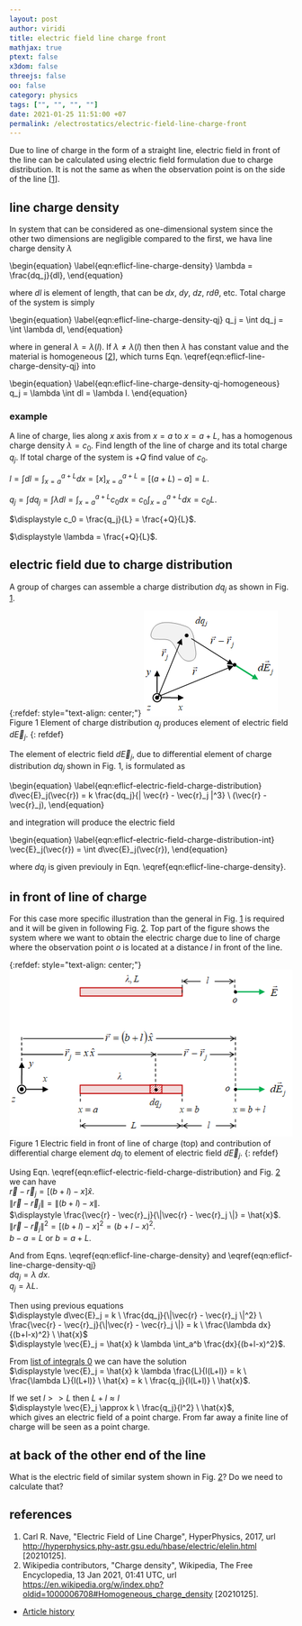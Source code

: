 ```yaml
---
layout: post
author: viridi
title: electric field line charge front
mathjax: true
ptext: false
x3dom: false
threejs: false
oo: false
category: physics
tags: ["", "", "", ""]
date: 2021-01-25 11:51:00 +07
permalink: /electrostatics/electric-field-line-charge-front
---
```

Due to line of charge in the form of a straight line, electric field in front of the line can be calculated using electric field formulation due to charge distribution. It is not the same as when the observation point is on the side of the line [[1](#ref1)].


## line charge density
In system that can be considered as one-dimensional system since the other two dimensions are negligible compared to the first, we hava line charge density $\lambda$

\begin{equation}
\label{eqn:eflicf-line-charge-density}
\lambda = \frac{dq_j}{dl},
\end{equation}

where $dl$ is element of length, that can be $dx$, $dy$, $dz$, $rd\theta$, etc. Total charge of the system is simply

\begin{equation}
\label{eqn:eflicf-line-charge-density-qj}
q_j = \int dq_j = \int \lambda dl,
\end{equation}

where in general $\lambda = \lambda(l)$. If $\lambda \ne \lambda(l)$ then then $\lambda$ has constant value and the material is homogeneous [[2](#ref2)], which turns Eqn. \eqref{eqn:eflicf-line-charge-density-qj} into

\begin{equation}
\label{eqn:eflicf-line-charge-density-qj-homogeneous}
q_j = \lambda \int dl = \lambda l.
\end{equation}

### example
A line of charge, lies along $x$ axis from $x = a$ to $x = a + L$, has a homogenous charge density $\lambda = c_0$. Find length of the line of charge and its total charge $q_j$. If total charge of the system is $+Q$ find value of $c_0$.

$\displaystyle l = \int dl = \int_{x = a}^{a + L} dx = [x]_{x = a}^{a + L} = [(a + L) - a] = L$.

$\displaystyle q_j = \int dq_j = \int \lambda dl = \int_{x = a}^{a + L} c_0 dx = c_0 \int_{x = a}^{a + L} dx = c_0 L$.

$\displaystyle c_0 = \frac{q_j}{L} = \frac{+Q}{L}$.

$\displaystyle \lambda = \frac{+Q}{L}$.


## electric field due to charge distribution
A group of charges can assemble a charge distribution $dq_j$ as shown in Fig. <a href="#fig:eflicf-electric-field-charge-distribution">1</a>.

{:refdef: style="text-align: center;"}
![..](/assets/img/phys/electrostatics/electric-field-charge-distribution.png)
<br />
Figure <a name="fig:eflicf-electric-field-charge-distribution">1</a> Element of charge distribution $q_j$ produces element of electric field $d\vec{E}_j$.
{: refdef}

The element of electric field $d\vec{E}_j$, due to differential element of charge distribution $dq_j$ shown in Fig. <a ref="#fig:eflicf-electric-field-charge-distribution">1</a>, is formulated as

\begin{equation}
\label{eqn:eflicf-electric-field-charge-distribution}
d\vec{E}_j(\vec{r}) = k \frac{dq_j}{\| \vec{r} - \vec{r}_j \|^3} \ (\vec{r} - \vec{r}_j),
\end{equation}

and integration will produce the electric field

\begin{equation}
\label{eqn:eflicf-electric-field-charge-distribution-int}
\vec{E}_j(\vec{r}) = \int d\vec{E}_j(\vec{r}),
\end{equation}

where $dq_j$ is given previouly in Eqn. \eqref{eqn:eflicf-line-charge-density}.


## in front of line of charge
For this case more specific illustration than the general in Fig. <a href="#fig:eflicf-electric-field-charge-distribution">1</a> is required and it will be given in following Fig. <a href="#fig:eflicf-electric-field-charge-distribution-front">2</a>. Top part of the figure shows the system where we want to obtain the electric charge due to line of charge where the observation point $o$ is located at a distance $l$ in front of the line.

{:refdef: style="text-align: center;"}
![..](/assets/img/phys/electrostatics/line/straight-line-charge-front.png)
<br />
Figure <a name="fig:eflicf-electric-field-charge-distribution-front">1</a> Electric field in front of line of charge (top) and contribution of differential charge element $dq_j$ to element of electric field $d\vec{E}_j$.
{: refdef}

Using Eqn. \eqref{eqn:eflicf-electric-field-charge-distribution} and Fig. <a href="#fig:eflicf-electric-field-charge-distribution-front">2</a> we can have \
$\vec{r} - \vec{r}_j = [(b+l) - x] \hat{x}$. \
$\|\vec{r} - \vec{r}_j \| = \|(b+l) - x\|$. \
$\displaystyle \frac{\vec{r} - \vec{r}_j}{\|\vec{r} - \vec{r}_j \|} = \hat{x}$. \
$\|\vec{r} - \vec{r}_j \|^2 =[(b+l) - x]^2 = (b+l-x)^2$. \
$b - a = L$ or $b = a + L$.

And from Eqns. \eqref{eqn:eflicf-line-charge-density} and \eqref{eqn:eflicf-line-charge-density-qj} \
$dq_j = \lambda \ dx$. \
$q_j = \lambda L$.

Then using previous equations \
$\displaystyle d\vec{E}_j = k \ \frac{dq_j}{\|\vec{r} - \vec{r}_j \|^2} \ \frac{\vec{r} - \vec{r}_j}{\|\vec{r} - \vec{r}_j \|} = k \ \frac{\lambda dx}{(b+l-x)^2} \ \hat{x}$ \
$\displaystyle \vec{E}_j = \hat{x} k \lambda \int_a^b \frac{dx}{(b+l-x)^2}$.

From [list of integrals 0](/math/list-of-integrals-0#in-front-line-of-charge) we can have the solution \
$\displaystyle \vec{E}_j = \hat{x} k \lambda \frac{L}{l(L+l)} = k \ \frac{\lambda L}{l(L+l)} \ \hat{x} = k \ \frac{q_j}{l(L+l)} \ \hat{x}$.

If we set $l >> L$ then $L + l \approx l$ \
$\displaystyle \vec{E}_j \approx k \ \frac{q_j}{l^2} \ \hat{x}$, \
which gives an electric field of a point charge. From far away a finite line of charge will be seen as a point charge.


## at back of the other end of the line
What is the electric field of similar system shown in Fig. <a href="#fig:eflicf-electric-field-charge-distribution-back">2</a>? Do we need to calculate that?




## references
1. <a name="ref1"></a>Carl R. Nave, "Electric Field of Line Charge", HyperPhysics, 2017, url <http://hyperphysics.phy-astr.gsu.edu/hbase/electric/elelin.html> [20210125].
2. <a name="ref2"></a>Wikipedia contributors, "Charge density", Wikipedia, The Free Encyclopedia, 13 Jan 2021, 01:41 UTC, url <https://en.wikipedia.org/w/index.php?oldid=1000006708#Homogeneous_charge_density> [20210125].

+ [Article history](https://github.com/butiran/butiran.github.io/commits/master/_posts/phys/electrostatics/2021-01-25-electric-field-line-charge-front.md)
